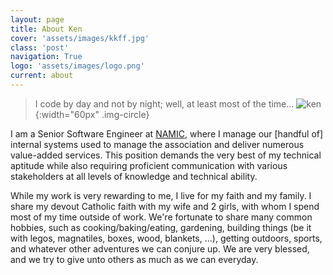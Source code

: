 ```yaml
---
layout: page
title: About Ken
cover: 'assets/images/kkff.jpg'
class: 'post'
navigation: True
logo: 'assets/images/logo.png'
current: about
---
```


>I code by day and not by night; well, at least most of the time...
>![ken](../img/kenfussner.jpg){:width="60px" .img-circle}

I am a Senior Software Engineer at [NAMIC](http://www.namic.org), where I manage our [handful of] internal systems 
used to manage the association and deliver numerous value-added services. This position demands 
the very best of my technical aptitude while also requiring proficient communication with various 
stakeholders at all levels of knowledge and technical ability.

While my work is very rewarding to me, I live for my faith and my family. I share my devout Catholic 
faith with my wife and 2 girls, with whom I spend most of my time outside of work. We're fortunate to 
share many common hobbies, such as cooking/baking/eating, gardening, building things (be it with legos, 
magnatiles, boxes, wood, blankets, ...), getting outdoors, sports, and whatever other adventures we can
conjure up. We are very blessed, and we try to give unto others as much as we can everyday.